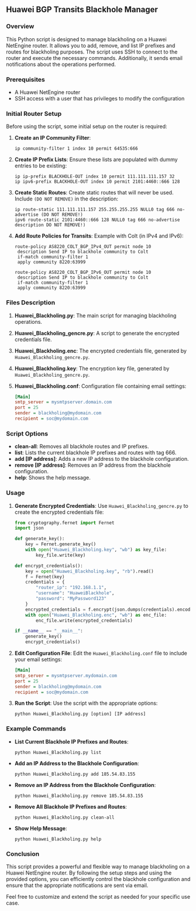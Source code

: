 ## Huawei BGP Transits Blackhole Manager

### Overview

This Python script is designed to manage blackholing on a Huawei NetEngine router. It allows you to add, remove, and list IP prefixes and routes for blackholing purposes. The script uses SSH to connect to the router and execute the necessary commands. Additionally, it sends email notifications about the operations performed.

### Prerequisites

- A Huawei NetEngine router
- SSH access with a user that has privileges to modify the configuration

### Initial Router Setup

Before using the script, some initial setup on the router is required:

1. **Create an IP Community Filter**:
   ```shell
   ip community-filter 1 index 10 permit 64535:666
   ```

2. **Create IP Prefix Lists**:
   Ensure these lists are populated with dummy entries to be existing:
   ```shell
   ip ip-prefix BLACKHOLE-OUT index 10 permit 111.111.111.157 32
   ip ipv6-prefix BLACKHOLE-OUT index 10 permit 2101:4460::666 128
   ```

3. **Create Static Routes**:
   Create static routes that will never be used. Include `(DO NOT REMOVE)` in the description:
   ```shell
   ip route-static 111.111.111.157 255.255.255.255 NULL0 tag 666 no-advertise (DO NOT REMOVE!)
   ipv6 route-static 2101:4460::666 128 NULL0 tag 666 no-advertise description DO NOT REMOVE!)
   ```

4. **Add Route Policies for Transits**:
   Example with Colt (in IPv4 and IPv6):
   ```shell
   route-policy AS8220_COLT_BGP_IPv4_OUT permit node 10
    description Send IP to blackhole community to Colt
    if-match community-filter 1
    apply community 8220:63999

   route-policy AS8220_COLT_BGP_IPv6_OUT permit node 10
    description Send IP to blackhole community to Colt
    if-match community-filter 1
    apply community 8220:63999
   ```

### Files Description

1. **Huawei_Blackholing.py**:
   The main script for managing blackholing operations.

2. **Huawei_Blackholing_gencre.py**:
   A script to generate the encrypted credentials file.

3. **Huawei_Blackholing.enc**:
   The encrypted credentials file, generated by `Huawei_Blackholing_gencre.py`.

4. **Huawei_Blackholing.key**:
   The encryption key file, generated by `Huawei_Blackholing_gencre.py`.

5. **Huawei_Blackholing.conf**:
   Configuration file containing email settings:
   ```ini
   [Main]
   smtp_server = mysmtpserver.domain.com
   port = 25
   sender = blackholing@mydomain.com
   recipient = soc@mydomain.com
   ```

### Script Options

- **clean-all**: Removes all blackhole routes and IP prefixes.
- **list**: Lists the current blackhole IP prefixes and routes with tag 666.
- **add [IP address]**: Adds a new IP address to the blackhole configuration.
- **remove [IP address]**: Removes an IP address from the blackhole configuration.
- **help**: Shows the help message.

### Usage

1. **Generate Encrypted Credentials**:
   Use `Huawei_Blackholing_gencre.py` to create the encrypted credentials file:
   ```python
   from cryptography.fernet import Fernet
   import json

   def generate_key():
       key = Fernet.generate_key()
       with open("Huawei_Blackholing.key", "wb") as key_file:
           key_file.write(key)

   def encrypt_credentials():
       key = open("Huawei_Blackholing.key", "rb").read()
       f = Fernet(key)
       credentials = {
           "router_ip": "192.168.1.1",
           "username": "HuaweiBlackhole",
           "password": "MyPassword123"
       }
       encrypted_credentials = f.encrypt(json.dumps(credentials).encode())
       with open("Huawei_Blackholing.enc", "wb") as enc_file:
           enc_file.write(encrypted_credentials)

   if __name__ == "__main__":
       generate_key()
       encrypt_credentials()
   ```

2. **Edit Configuration File**:
   Edit the `Huawei_Blackholing.conf` file to include your email settings:
   ```ini
   [Main]
   smtp_server = mysmtpserver.mydomain.com
   port = 25
   sender = blackholing@mydomain.com
   recipient = soc@mydomain.com
   ```

3. **Run the Script**:
   Use the script with the appropriate options:
   ```shell
   python Huawei_Blackholing.py [option] [IP address]
   ```

### Example Commands

- **List Current Blackhole IP Prefixes and Routes**:
  ```shell
  python Huawei_Blackholing.py list
  ```

- **Add an IP Address to the Blackhole Configuration**:
  ```shell
  python Huawei_Blackholing.py add 185.54.83.155
  ```

- **Remove an IP Address from the Blackhole Configuration**:
  ```shell
  python Huawei_Blackholing.py remove 185.54.83.155
  ```

- **Remove All Blackhole IP Prefixes and Routes**:
  ```shell
  python Huawei_Blackholing.py clean-all
  ```

- **Show Help Message**:
  ```shell
  python Huawei_Blackholing.py help
  ```

### Conclusion

This script provides a powerful and flexible way to manage blackholing on a Huawei NetEngine router. By following the setup steps and using the provided options, you can efficiently control the blackhole configuration and ensure that the appropriate notifications are sent via email.

Feel free to customize and extend the script as needed for your specific use case.

